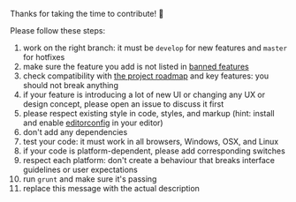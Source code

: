 Thanks for taking the time to contribute! :gift:

Please follow these steps:

1. work on the right branch: it must be `develop` for new features and `master` for hotfixes
2. make sure the feature you add is not listed in [banned features](https://github.com/keeweb/keeweb/wiki/Unsupported-Features)
3. check compatibility with [the project roadmap](https://github.com/keeweb/keeweb/wiki/TODO) and key features: you should not break anything
4. if your feature is introducing a lot of new UI or changing any UX or design concept, please open an issue to discuss it first
5. please respect existing style in code, styles, and markup (hint: install and enable [editorconfig](http://editorconfig.org/) in your editor)
6. don't add any dependencies
7. test your code: it must work in all browsers, Windows, OSX, and Linux
8. if your code is platform-dependent, please add corresponding switches
9. respect each platform: don't create a behaviour that breaks interface guidelines or user expectations 
10. run `grunt` and make sure it's passing 
11. replace this message with the actual description

